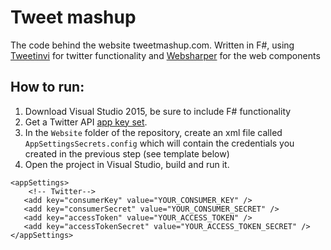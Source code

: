 # Tweet mashup

The code behind the website tweetmashup.com. Written in F#, using [Tweetinvi](https://github.com/linvi/tweetinvi) for twitter functionality and [Websharper](http://websharper.com) for the web components

## How to run:

  1. Download Visual Studio 2015, be sure to include F# functionality
  2. Get a Twitter API [app key set](https://apps.twitter.com/).
  2. In the `Website` folder of the repository, create an xml file called `AppSettingsSecrets.config` which will contain the credentials you created in the previous step (see template below)  
  4. Open the project in Visual Studio, build and run it.
  
```
<appSettings>  
    <!-- Twitter--> 
   <add key="consumerKey" value="YOUR_CONSUMER_KEY" />
   <add key="consumerSecret" value="YOUR_CONSUMER_SECRET" />
   <add key="accessToken" value="YOUR_ACCESS_TOKEN" />
   <add key="accessTokenSecret" value="YOUR_ACCESS_TOKEN_SECRET" />
</appSettings>
```